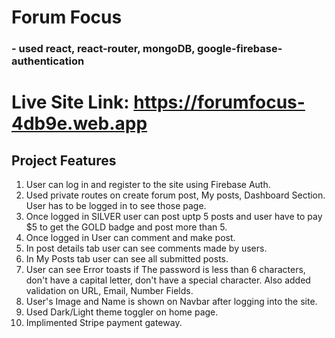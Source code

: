 # Forum Focus
### - used react, react-router, mongoDB, google-firebase-authentication 
# Live Site Link: https://forumfocus-4db9e.web.app


## Project Features
1. User can log in and register to the site using Firebase Auth.
2. Used private routes on create forum post, My posts, Dashboard Section. User has to be logged in to see those page.
3. Once logged in SILVER user can post uptp 5 posts and user have to pay $5 to get the GOLD badge and post more than 5.
4. Once logged in User can comment and make post.
5. In post details tab user can see comments made by users.
6. In My Posts tab user can see all submitted posts.
7. User can see Error toasts if The password is less than 6 characters, don't have a capital letter, don't have a special character. Also added validation on URL, Email, Number Fields.
8. User's Image and Name is shown on Navbar after logging into the site.
9. Used Dark/Light theme toggler on home page.
10. Implimented Stripe payment gateway.

